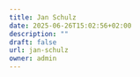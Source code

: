 ```yaml
---
title: Jan Schulz
date: 2025-06-26T15:02:56+02:00
description: ""
draft: false
url: jan-schulz
owner: admin
---
```


<!-- SECTION BREAK --> 
